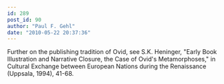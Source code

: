 ```yaml
---
id: 289
post_id: 90
author: "Paul F. Gehl"
date: "2010-05-22 20:37:36"
---
```

Further on the publishing tradition of Ovid, see S.K. Heninger, "Early Book Illustration and Narrative Closure, the Case of Ovid's Metamorphoses," in Cultural Exchange between European Nations during the Renaissance (Uppsala, 1994), 41-68.
